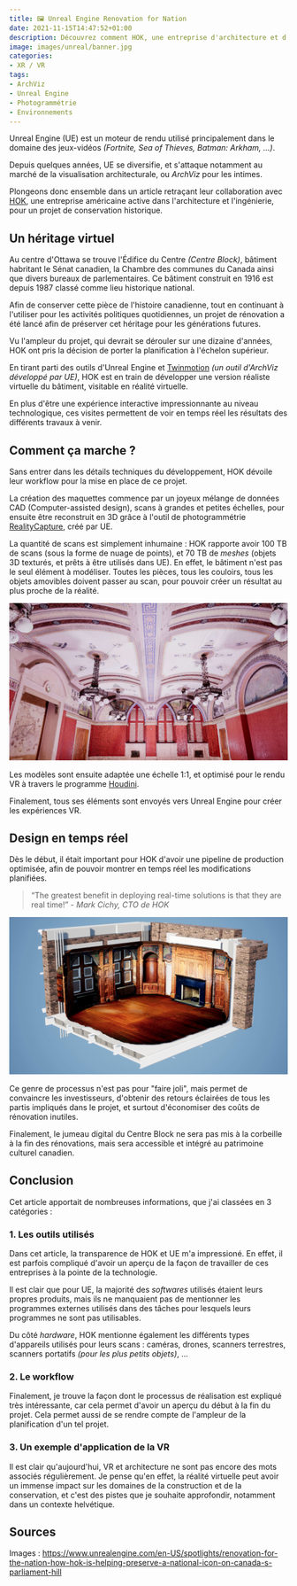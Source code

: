 ```yaml
---
title: 🖼️ Unreal Engine Renovation for Nation
date: 2021-11-15T14:47:52+01:00
description: Découvrez comment HOK, une entreprise d'architecture et d'ingénierie, aide à préserver une icône nationale, le "Canada's Parliament Hill".
image: images/unreal/banner.jpg
categories:
- XR / VR
tags: 
- ArchViz
- Unreal Engine
- Photogrammétrie
- Environnements
---
```


Unreal Engine (UE) est un moteur de rendu utilisé principalement dans le domaine des jeux-vidéos *(Fortnite, Sea of Thieves, Batman: Arkham, ...)*.

Depuis quelques années, UE se diversifie, et s'attaque notamment au marché de la visualisation architecturale, ou *ArchViz* pour les intimes. 

Plongeons donc ensemble dans un article retraçant leur collaboration avec [HOK](https://www.hok.com/), une entreprise américaine active dans l'architecture et l'ingénierie, pour un projet de conservation historique.

## Un héritage virtuel

Au centre d'Ottawa se trouve l'Édifice du Centre *(Centre Block)*, bâtiment habritant le Sénat canadien, la Chambre des communes du Canada ainsi que divers bureaux de parlementaires. Ce bâtiment construit en 1916 est depuis 1987 classé comme lieu historique national.

Afin de conserver cette pièce de l'histoire canadienne, tout en continuant à l'utiliser pour les activités politiques quotidiennes, un projet de rénovation a été lancé afin de préserver cet héritage pour les générations futures.

Vu l'ampleur du projet, qui devrait se dérouler sur une dizaine d'années, HOK ont pris la décision de porter la planification à l'échelon supérieur.

En tirant parti des outils d'Unreal Engine et [Twinmotion](https://www.twinmotion.com/en-US) *(un outil d'ArchViz développé par UE)*, HOK est en train de développer une version réaliste virtuelle du bâtiment, visitable en réalité virtuelle.

En plus d'être une expérience interactive impressionnante au niveau technologique, ces visites permettent de voir en temps réel les résultats des différents travaux à venir.

## Comment ça marche ?

Sans entrer dans les détails techniques du développement, HOK dévoile leur workflow pour la mise en place de ce projet.

La création des maquettes commence par un joyeux mélange de données CAD (Computer-assisted design), scans à grandes et petites échelles, pour ensuite être reconstruit en 3D grâce à l'outil de photogrammétrie [RealityCapture](https://www.epicgames.com/site/fr/news/capturing-reality-is-now-part-of-epic-games), créé par UE.

La quantité de scans est simplement inhumaine : HOK rapporte avoir 100 TB de scans (sous la forme de nuage de points), et 70 TB de *meshes* (objets 3D texturés, et prêts à être utilisés dans UE). En effet, le bâtiment n'est pas le seul élément à modéliser. Toutes les pièces, tous les couloirs, tous les objets amovibles doivent passer au scan, pour pouvoir créer un résultat au plus proche de la réalité.

![Nuage de points](/images/unreal/dotscloud.jpg)

Les modèles sont ensuite adaptée une échelle 1:1, et optimisé pour le rendu VR à travers le programme [Houdini](https://www.sidefx.com/).

Finalement, tous ses éléments sont envoyés vers Unreal Engine pour créer les expériences VR.

## Design en temps réel

Dès le début, il était important pour HOK d'avoir une pipeline de production optimisée, afin de pouvoir montrer en temps réel les modifications planifiées. 

> “The greatest benefit in deploying real-time solutions is that they are real time!” - *Mark Cichy, CTO de HOK*

![Nuage de points](/images/unreal/room.jpg)

Ce genre de processus n'est pas pour "faire joli", mais permet de convaincre les investisseurs, d'obtenir des retours éclairées de tous les partis impliqués dans le projet, et surtout d'économiser des coûts de rénovation inutiles.

Finalement, le jumeau digital du Centre Block ne sera pas mis à la corbeille à la fin des rénovations, mais sera accessible et intégré au patrimoine culturel canadien.

## Conclusion

Cet article apportait de nombreuses informations, que j'ai classées en 3 catégories :

### 1. Les outils utilisés

Dans cet article, la transparence de HOK et UE m'a impressioné. En effet, il est parfois compliqué d'avoir un aperçu de la façon de travailler de ces entreprises à la pointe de la technologie.

Il est clair que pour UE, la majorité des *softwares* utilisés étaient leurs propres produits, mais ils ne manquaient pas de mentionner les programmes externes utilisés dans des tâches pour lesquels leurs programmes ne sont pas utilisables.

Du côté *hardware*, HOK mentionne également les différents types d'appareils utilisés pour leurs scans : caméras, drones, scanners terrestres, scanners portatifs *(pour les plus petits objets)*, ...

### 2. Le workflow

Finalement, je trouve la façon dont le processus de réalisation est expliqué très intéressante, car cela permet d'avoir un aperçu du début à la fin du projet. Cela permet aussi de se rendre compte de l'ampleur de la planification d'un tel projet.

### 3. Un exemple d'application de la VR

Il est clair qu'aujourd'hui, VR et architecture ne sont pas encore des mots associés régulièrement. Je pense qu'en effet, la réalité virtuelle peut avoir un immense impact sur les domaines de la construction et de la conservation, et c'est des pistes que je souhaite approfondir, notamment dans un contexte helvétique.

## Sources

Images : https://www.unrealengine.com/en-US/spotlights/renovation-for-the-nation-how-hok-is-helping-preserve-a-national-icon-on-canada-s-parliament-hill

